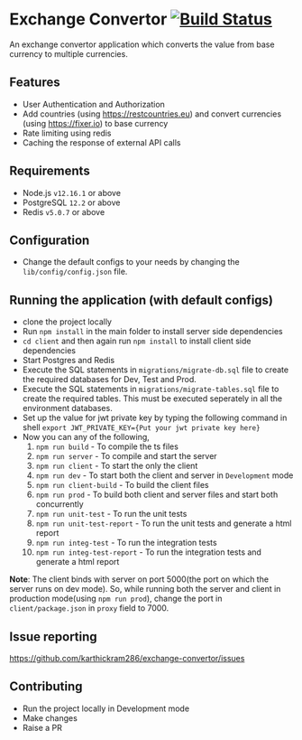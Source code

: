 # Exchange Convertor [![Build Status](https://travis-ci.com/karthickram286/exchange-convertor.svg?branch=master)](https://travis-ci.com/karthickram286/exchange-convertor)

An exchange convertor application which converts the value from base currency to multiple currencies.

## Features
- User Authentication and Authorization
- Add countries (using https://restcountries.eu) and convert currencies (using https://fixer.io) to base currency
- Rate limiting using redis
- Caching the response of external API calls

## Requirements
- Node.js `v12.16.1` or above
- PostgreSQL `12.2` or above
- Redis `v5.0.7` or above

## Configuration
- Change the default configs to your needs by changing the `lib/config/config.json` file.

## Running the application (with default configs)
- clone the project locally
- Run `npm install` in the main folder to install server side dependencies
- `cd client` and then again run `npm install` to install client side dependencies
- Start Postgres and Redis
- Execute the SQL statements in `migrations/migrate-db.sql` file to create the required databases for Dev, Test and Prod.
- Execute the SQL statements in `migrations/migrate-tables.sql` file to create the required tables. This must be executed seperately in all the environment databases.
- Set up the value for jwt private key by typing the following command in shell `export JWT_PRIVATE_KEY={Put your jwt private key here}`
- Now you can any of the following,
  1. `npm run build` - To compile the ts files
  2. `npm run server` - To compile and start the server
  3. `npm run client` - To start the only the client
  4. `npm run dev` - To start both the client and server in `Development` mode
  5. `npm run client-build` - To build the client files
  6. `npm run prod` - To build both client and server files and start both concurrently
  7. `npm run unit-test` - To run the unit tests
  8. `npm run unit-test-report` - To run the unit tests and generate a html report
  9. `npm run integ-test` - To run the integration tests
  10. `npm run integ-test-report` - To run the integration tests and generate a html report

**Note**: The client binds with server on port 5000(the port on which the server runs on dev mode). So, while running both the server and client in production mode(using `npm run prod`), change the port in `client/package.json` in `proxy` field to 7000.

## Issue reporting
https://github.com/karthickram286/exchange-convertor/issues

## Contributing
- Run the project locally in Development mode
- Make changes
- Raise a PR